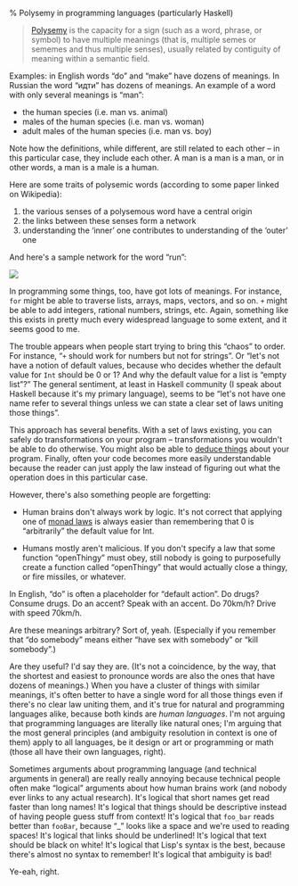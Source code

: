 % Polysemy in programming languages (particularly Haskell)

> [Polysemy](@w) is the capacity for a sign (such as a word, phrase, or symbol) to have multiple meanings (that is, multiple semes or sememes and thus multiple senses), usually related by contiguity of meaning within a semantic field.

Examples: in English words “do” and “make” have dozens of meanings. In Russian the word “идти” has dozens of meanings. An example of a word with only several meanings is “man”:

  * the human species (i.e. man vs. animal)
  * males of the human species (i.e. man vs. woman)
  * adult males of the human species (i.e. man vs. boy)

Note how the definitions, while different, are still related to each other – in this particular case, they include each other. A man is a man is a man, or in other words, a man is a male is a human.

Here are some traits of polysemic words (according to some paper linked on Wikipedia):

  1. the various senses of a polysemous word have a central origin
  2. the links between these senses form a network
  3. understanding the ‘inner’ one contributes to understanding of the ‘outer’ one

And here's a sample network for the word “run”:

![](http://www.helsinki.fi/varieng/series/volumes/12/egan/egan_figure1.png)

In programming some things, too, have got lots of meanings. For instance, `for` might be able to traverse lists, arrays, maps, vectors, and so on. `+` might be able to add integers, rational numbers, strings, etc. Again, something like this exists in pretty much every widespread language to some extent, and it seems good to me.

The trouble appears when people start trying to bring this “chaos” to order. For instance, “`+` should work for numbers but not for strings”. Or “let's not have a notion of default values, because who decides whether the default value for `Int` should be 0 or 1? And why the default value for a list is “empty list”?” The general sentiment, at least in Haskell community (I speak about Haskell because it's my primary language), seems to be “let's not have one name refer to several things unless we can state a clear set of laws uniting those things”.

This approach has several benefits. With a set of laws existing, you can safely do transformations on your program – transformations you wouldn't be able to do otherwise. You might also be able to [deduce things](http://www.haskellforall.com/2013/12/equational-reasoning.html) about your program. Finally, often your code becomes more easily understandable because the reader can just apply the law instead of figuring out what the operation does in this particular case.

However, there's also something people are forgetting:

  * Human brains don't always work by logic. It's not correct that applying one of [monad laws](https://wiki.haskell.org/Monad_laws) is always easier than remembering that 0 is “arbitrarily” the default value for Int.

  * Humans mostly aren't malicious. If you don't specify a law that some function “openThingy” must obey, still nobody is going to purposefully create a function called “openThingy” that would actually close a thingy, or fire missiles, or whatever.

In English, “do” is often a placeholder for “default action”. Do drugs? Consume drugs. Do an accent? Speak with an accent. Do 70km/h? Drive with speed 70km/h.

Are these meanings arbitrary? Sort of, yeah. (Especially if you remember that “do somebody” means either “have sex with somebody” or “kill somebody”.)

Are they useful? I'd say they are. (It's not a coincidence, by the way, that the shortest and easiest to pronounce words are also the ones that have dozens of meanings.) When you have a cluster of things with similar meanings, it's often better to have a single word for all those things even if there's no clear law uniting them, and it's true for natural and programming languages alike, because both kinds are *human languages*. I'm not arguing that programming languages are literally like natural ones; I'm arguing that the most general principles (and ambiguity resolution in context is one of them) apply to all languages, be it design or art or programming or math (those all have their own languages, right).

Sometimes arguments about programming language (and technical arguments in general) are really really annoying because technical people often make “logical” arguments about how human brains work (and nobody ever links to any actual research). It's logical that short names get read faster than long names! It's logical that things should be descriptive instead of having people guess stuff from context! It's logical that `foo_bar` reads better than `fooBar`, because “\_” looks like a space and we're used to reading spaces! It's logical that links should be underlined! It's logical that text should be black on white! It's logical that Lisp's syntax is the best, because there's almost no syntax to remember! It's logical that ambiguity is bad!

Ye-eah, right.
